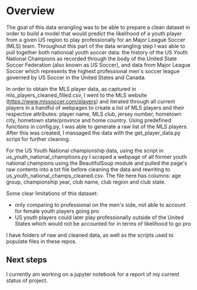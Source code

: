 # Overview
The goal of this data wrangling was to be able to prepare a clean dataset in order to build a model that would predict the likelihood of a youth player from a given US region to play professionally for an Major League Soccer (MLS) team. Throughout this part of the data wrangling step I was able to pull together both nationoal youth soccer data: the history of the US Youth National Champions as recorded through the body of the United State Soccer Federation (also known as US Soccer), and data from Major League Soccer which represents the highest professional men's soccer league governed by US Soccer in the United States and Canada.


In order to obtain the MLS player data, as captured in mls_players_cleaned_filled.csv, I went to the MLS website (https://www.mlssoccer.com/players) and iterated through all current players in a handful of webpages to create a list of MLS players and their respective attributes: player name, MLS club, jersey number, hometown city, hometown state/province and home country. Using predefined functions in config.py, I was able to generate a raw list of the MLS players. After this was created, I massaged the data with the get_player_data.py script for further cleaning. 


For the US Youth National championship data, using the script in us_youth_national_champtions.py I scraped a webpage of all former youth national champions using the BeautifulSoup module and pulled the page's raw contents into a txt file before cleaning the data and rewriting to us_youth_national_champs_cleaned.csv. The file here has columns: age group, championship year, club name, club region and club state.



Some clear limitations of this dataset:
- only comparing to professional on the men's side, not able to account for female youth players going pro
- US youth players could later play professionally outside of the United States which would not be accounted for in terms of likelihood to go pro

I have folders of raw and cleaned data, as well as the scripts used to populate files in these repos.

## Next steps
I currently am working on a jupyter notebook for a report of my current status of project.
